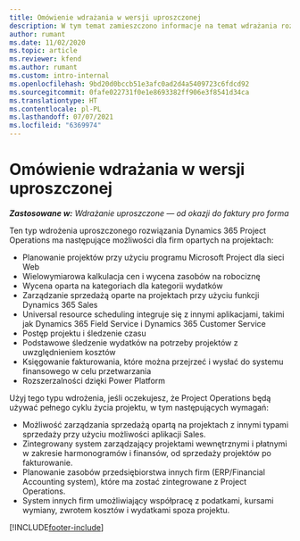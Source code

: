 ```yaml
---
title: Omówienie wdrażania w wersji uproszczonej
description: W tym temat zamieszczono informacje na temat wdrażania rozwiązania Dynamics 365 Project Operations w wersji uproszczonej.
author: rumant
ms.date: 11/02/2020
ms.topic: article
ms.reviewer: kfend
ms.author: rumant
ms.custom: intro-internal
ms.openlocfilehash: 9bd20d0bccb51e3afc0ad2d4a5409723c6fdcd92
ms.sourcegitcommit: 0fafe022731f0e1e8693382ff906e3f8541d34ca
ms.translationtype: HT
ms.contentlocale: pl-PL
ms.lasthandoff: 07/07/2021
ms.locfileid: "6369974"
---
```

# <a name="lite-deployment-overview"></a>Omówienie wdrażania w wersji uproszczonej

_**Zastosowane w:** Wdrażanie uproszczone — od okazji do faktury pro forma_

Ten typ wdrożenia uproszczonego rozwiązania Dynamics 365 Project Operations ma następujące możliwości dla firm opartych na projektach:

- Planowanie projektów przy użyciu programu Microsoft Project dla sieci Web
- Wielowymiarowa kalkulacja cen i wycena zasobów na robociznę
- Wycena oparta na kategoriach dla kategorii wydatków
- Zarządzanie sprzedażą oparte na projektach przy użyciu funkcji Dynamics 365 Sales
- Universal resource scheduling integruje się z innymi aplikacjami, takimi jak Dynamics 365 Field Service i Dynamics 365 Customer Service
- Postęp projektu i śledzenie czasu
- Podstawowe śledzenie wydatków na potrzeby projektów z uwzględnieniem kosztów
- Księgowanie fakturowania, które można przejrzeć i wysłać do systemu finansowego w celu przetwarzania
- Rozszerzalności dzięki Power Platform

Użyj tego typu wdrożenia, jeśli oczekujesz, że Project Operations będą używać pełnego cyklu życia projektu, w tym następujących wymagań:

- Możliwość zarządzania sprzedażą opartą na projektach z innymi typami sprzedaży przy użyciu możliwości aplikacji Sales.
- Zintegrowany system zarządzający projektami wewnętrznymi i płatnymi w zakresie harmonogramów i finansów, od sprzedaży projektów po fakturowanie.
- Planowanie zasobów przedsiębiorstwa innych firm (ERP/Financial Accounting system), które ma zostać zintegrowane z Project Operations.
- System innych firm umożliwiający współpracę z podatkami, kursami wymiany, zwrotem kosztów i wydatkami spoza projektu.


[!INCLUDE[footer-include](../includes/footer-banner.md)]